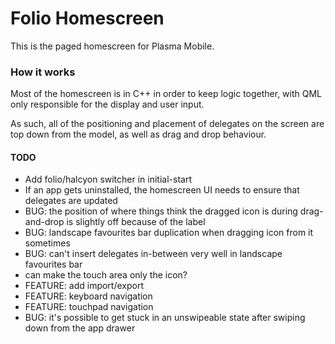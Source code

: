 <!--
- SPDX-FileCopyrightText: None
- SPDX-License-Identifier: CC0-1.0
-->

# Folio Homescreen

This is the paged homescreen for Plasma Mobile.

### How it works

Most of the homescreen is in C++ in order to keep logic together, with QML only responsible for the display and user input.

As such, all of the positioning and placement of delegates on the screen are top down from the model, as well as drag and drop behaviour.

#### TODO
- Add folio/halcyon switcher in initial-start
- If an app gets uninstalled, the homescreen UI needs to ensure that delegates are updated
- BUG: the position of where things think the dragged icon is during drag-and-drop is slightly off because of the label
- BUG: landscape favourites bar duplication when dragging icon from it sometimes
- BUG: can't insert delegates in-between very well in landscape favourites bar
- can make the touch area only the icon?
- FEATURE: add import/export
- FEATURE: keyboard navigation
- FEATURE: touchpad navigation
- BUG: it's possible to get stuck in an unswipeable state after swiping down from the app drawer
